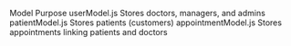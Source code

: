 Model	Purpose
userModel.js	Stores doctors, managers, and admins
patientModel.js	Stores patients (customers)
appointmentModel.js	Stores appointments linking patients and doctors